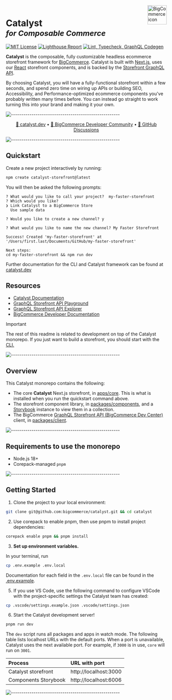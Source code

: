 <a href="https://bigcommerce.com">
   <img src="https://storage.googleapis.com/bigcommerce-developers/images/bigc-rounded-icon.png" alt="BigCommerce icon" title="BigCommerce" align="right" height="60" />
</a>


# **Catalyst** <br><sup>_for Composable Commerce_</sup>


[![MIT License](https://img.shields.io/github/license/bigcommerce/catalyst)](LICENSE.md) 
[![Lighthouse Report](https://github.com/bigcommerce/catalyst/actions/workflows/lighthouse.yml/badge.svg)](https://github.com/bigcommerce/catalyst/actions/workflows/lighthouse.yml) [![Lint, Typecheck, GraphQL Codegen](https://github.com/bigcommerce/catalyst/actions/workflows/basic.yml/badge.svg)](https://github.com/bigcommerce/catalyst/actions/workflows/basic.yml)


**Catalyst** is the composable, fully customizable headless ecommerce storefront framework for 
[BigCommerce](https://www.bigcommerce.com/). Catalyst is built with [Next.js](https://nextjs.org/), uses 
our [React](https://react.dev/) storefront components, and is backed by the
[Storefront GraphQL API](https://developer.bigcommerce.com/docs/storefront/graphql).


By choosing Catalyst, you will have a fully-functional storefront within a few seconds, and spend zero time on wiring
up APIs or building SEO, Accessibility, and Performance-optimized ecommerce components you've probably written many 
times before. You can instead go straight to work turning this into your brand and making it your own.

![-----------------------------------------------------](https://storage.googleapis.com/bigcommerce-developers/images/separator.png)


<p align="center">
 <a href="https://www.catalyst.dev">🚀 catalyst.dev</a> •
 <a href="https://developer.bigcommerce.com/community">🤗 BigCommerce Developer Community</a> •
 <a href="https://github.com/bigcommerce/catalyst/discussions">💬 GitHub Discussions</a>
</p>

![-----------------------------------------------------](https://storage.googleapis.com/bigcommerce-developers/images/separator.png)

## Quickstart

Create a new project interactively by running:

```bash
npm create catalyst-storefront@latest
```

You will then be asked the following prompts:
```console
? What would you like to call your project?  my-faster-storefront
? Which would you like?
❯ Link Catalyst to a BigCommerce Store
  Use sample data

? Would you like to create a new channel? y

? What would you like to name the new channel? My Faster Storefront

Success! Created 'my-faster-storefront' at '/Users/first.last/Documents/GitHub/my-faster-storefront'

Next steps:
cd my-faster-storefront && npm run dev
```

Further documentation for the CLI and Catalyst framework can be found at [catalyst.dev](https://catalyst.dev)

## Resources

* [Catalyst Documentation](https://catalyst.dev/docs)
* [GraphQL Storefront API Playground](https://developer.bigcommerce.com/graphql-storefront/playground)
* [GraphQL Storefront API Explorer](https://developer.bigcommerce.com/graphql-storefront/explorer)
* [BigCommerce Developer Documentation](https://developer.bigcommerce.com/docs/build)

> [!IMPORTANT]
> The rest of this readme is related to development on top of the Catalyst monorepo. 
> If you just want to build a storefront, you should start with the [CLI.](#quickstart)

![-----------------------------------------------------](https://storage.googleapis.com/bigcommerce-developers/images/separator.png)

## Overview

This Catalyst monorepo contains the following:

* The core **Catalyst** Next.js storefront, in [apps/core](apps/core). This is what is installed when you run the quickstart command above.
* The storefront component library, in [packages/components](packages/components), and a [Storybook](https://storybook.js.org/) instance to view them in a collection.
* The BigCommerce [GraphQL Storefront API (BigCommerce Dev Center)](https://developer.bigcommerce.com/docs/graphql-storefront) client, in [packages/client](packages/client).

![-----------------------------------------------------](https://storage.googleapis.com/bigcommerce-developers/images/separator.png)

## Requirements to use the monorepo

* Node.js 18+
* Corepack-managed `pnpm`

![-----------------------------------------------------](https://storage.googleapis.com/bigcommerce-developers/images/separator.png)

## Getting Started

1. Clone the project to your local environment:

```bash
git clone git@github.com:bigcommerce/catalyst.git && cd catalyst
```

2. Use corepack to enable pnpm, then use pnpm to install project dependencies:

```bash
corepack enable pnpm && pnpm install
```

3. **Set up environment variables.**

In your terminal, run
```bash
cp .env.example .env.local
```

Documentation for each field in the `.env.local` file can be found in the [.env.example](.env.example).

5. If you use VS Code, use the following command to configure VSCode with the project-specific settings the Catalyst team has created:

```bash
cp .vscode/settings.example.json .vscode/settings.json
```

6. Start the Catalyst development server!

```bash
pnpm run dev
```

The `dev` script runs all packages and apps in watch mode. 
The following table lists localhost URLs with the default ports. 
When a port is unavailable, Catalyst uses the next available port. 
For example, if `3000` is in use, `core` will run on `3001`.

| Process               | URL with port |
|:----------------------|:--------------|
| Catalyst storefront   | http://localhost:3000 |
| Components Storybook  | http://localhost:6006 |

![-----------------------------------------------------](https://storage.googleapis.com/bigcommerce-developers/images/separator.png)


